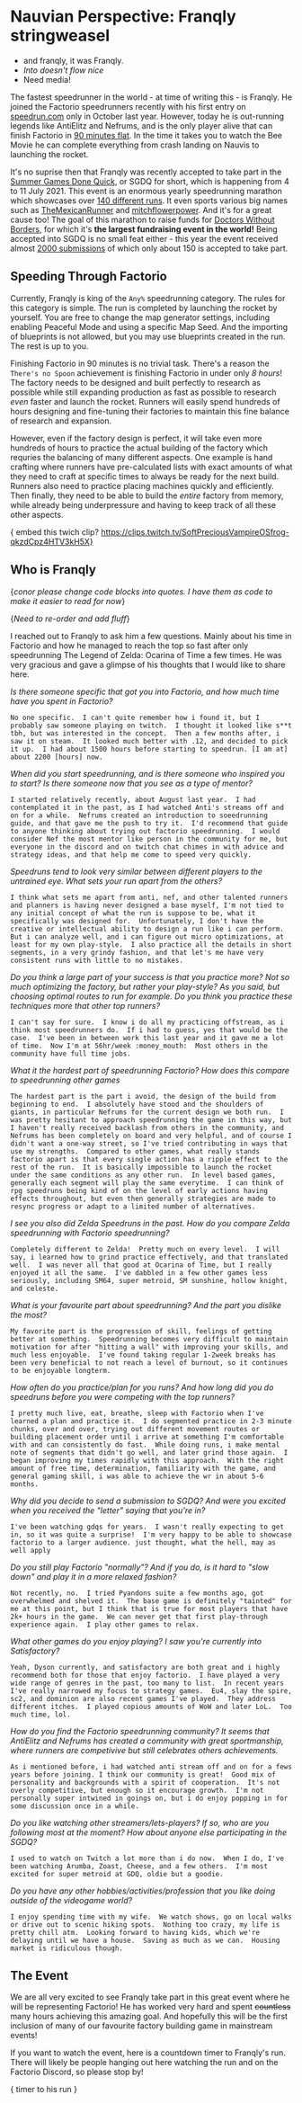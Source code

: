 # Nauvian Perspective: Franqly <author>stringweasel</author>

- and franqly, it was Franqly.
- *Into doesn't flow nice*
- Need media!

The fastest speedrunner in the world - at time of writing this - is Franqly. He joined the Factorio speedrunners recently with his first entry on [speedrun.com](https://www.speedrun.com/user/Franqly) only in October last year. However, today he is out-running legends like AntiElitz and Nefrums, and is the only player alive that can finish Factorio in [90 minutes flat](https://www.speedrun.com/factorio/run/y2xelq5m). In the time it takes you to watch the Bee Movie he can complete everything from crash landing on Nauvis to launching the rocket.

It's no suprise then that Franqly was recently accepted to take part in the [Summer Games Done Quick](https://gamesdonequick.com/), or SGDQ for short, which is happening from 4 to 11 July 2021. This event is an enormous yearly speedrunning marathon which showcases over [140 different runs](https://gamesdonequick.com/tracker/runs/SGDQ2021). It even sports various big names such as [TheMexicanRunner](https://www.speedrun.com/user/themexicanrunner) and [mitchflowerpower](https://www.speedrun.com/user/mitchflowerpower). And it's for a great cause too! The goal of this marathon to raise funds for [Doctors Without Borders](https://www.doctorswithoutborders.org/), for which it's **the largest fundraising event in the world!** Being accepted into SGDQ is no small feat either - this year the event received almost [2000 submissions](https://gamesdonequick.com/submission/all) of which only about 150 is accepted to take part.

## Speeding Through Factorio

Currently, Franqly is king of the `Any%` speedrunning category. The rules for this category is simple. The run is completed by launching the rocket by yourself. You are free to change the map generator settings, including enabling Peaceful Mode and using a specific Map Seed. And the importing of blueprints is not allowed, but you may use blueprints created in the run. The rest is up to you.

Finishing Factorio in 90 minutes is no trivial task. There's a reason the `There's no Spoon` achievement is finishing Factorio in under only _8 hours_! The factory needs to be designed and built perfectly to research as possible while still expanding production as fast as possible to research _even_ faster and launch the rocket. Runners will easily spend hundreds of hours designing and fine-tuning their factories to maintain this fine balance of research and expansion.

However, even if the factory design is perfect, it will take even more hundreds of hours to practice the actual building of the factory which requries the balancing of many different aspects. One example is hand crafting where runners have pre-calculated lists with exact amounts of what they need to craft at specific times to always be ready for the next build. Runners also need to practice placing machines quickly and efficiently. Then finally, they need to be able to build the _entire_ factory from memory, while already being underpressure and having to keep track of all these other aspects.

{ embed this twich clip? https://clips.twitch.tv/SoftPreciousVampireOSfrog-qkzdCpz4HTV3kH5X}

## Who is Franqly
{*conor please change code blocks into quotes. I have them as code to make it easier to read for now*}

{*Need to re-order and add fluff*}

I reached out to Franqly to ask him a few questions. Mainly about his time in Factorio and how he managed to reach the top so fast after only speedrunning The Legend of Zelda: Ocarina of Time a few times. He was very gracious and gave a glimpse of his thoughts that I would like to share here.

*Is there someone specific that got you into Factorio, and how much time have you spent in Factorio?*

`No one specific.  I can't quite remember how i found it, but I probably saw someone playing on twitch.  I thought it looked like s**t tbh, but was interested in the concept.  Then a few months after, i saw it on steam.  It looked much better with .12, and decided to pick it up.  I had about 1500 hours before starting to speedrun. [I am at] about 2200 [hours] now.`

*When did you start speedrunning, and is there someone who inspired you to start? Is there someone now that you see as a type of mentor?*

`I started relatively recently, about August last year.  I had contemplated it in the past, as I had watched Anti's streams off and on for a while.  Nefrums created an introduction to soeedrunning guide, and that gave me the push to try it.  I'd recommend that guide to anyone thinking about trying out factorio speedrunning.  I would consider Nef the most mentor like person in the community for me, but everyone in the discord and on twitch chat chimes in with advice and strategy ideas, and that help me come to speed very quickly.`

*Speedruns tend to look very similar between different players to the untrained eye. What sets your run apart from the others?*

`I think what sets me apart from anti, nef, and other talented runners and planners is having never designed a base myself, I'm not tied to any initial concept of what the run is suppose to be, what it specifically was designed for.  Unfortunately, I don't have the creative or intellectual ability to design a run like i can perform.  But i can analyze well, and i can figure out micro optimizations, at least for my own play-style.  I also practice all the details in short segments, in a very grindy fashion, and that let's me have very consistent runs with little to no mistakes.`

*Do you think a large part of your success is that you practice more? Not so much optimizing the factory, but rather your play-style? As you said, but choosing optimal routes to run for example. Do you think you practice these techniques more that other top runners?*

`I can't say for sure.  I know i do all my practicing offstream, as i think most speedrunners do.  If i had to guess, yes that would be the case.  I've been in between work this last year and it gave me a lot of time.  Now I'm at 56hr/week :money_mouth:  Most others in the community have full time jobs.`

*What it the hardest part of speedrunning Factorio? How does this compare to speedrunning other games*

`The hardest part is the part i avoid, the design of the build from beginning to end.  I absolutely have stood and the shoulders of giants, in particular Nefrums for the current design we both run.  I was pretty hesitant to approach speedrunning the game in this way, but I haven't really received backlash from others in the community, and Nefrums has been completely on board and very helpful, and of course I didn't want a one-way street, so I've tried contributing in ways that use my strengths.  Compared to other games, what really stands factorio apart is that every single action has a ripple effect to the rest of the run.  It is basically impossible to launch the rocket under the same conditions as any other run.  In level based games, generally each segment will play the same everytime.  I can think of rpg speedruns being kind of on the level of early actions having effects throughout, but even then generally strategies are made to resync progress or adapt to a limited number of alternatives.`

*I see you also did Zelda Speedruns in the past. How do you compare Zelda speedrunning with Factorio speedrunning?*

`Completely different to Zelda!  Pretty much on every level.  I will say, i learned how to grind practice effectively, and that translated well.  I was never all that good at Ocarina of Time, but I really enjoyed it all the same.  I've dabbled in a few other games less seriously, including SM64, super metroid, SM sunshine, hollow knight, and celeste.`

*What is your favourite part about speedrunning? And the part you dislike the most?*

`My favorite part is the progression of skill, feelings of getting better at something.  Speedrunning becomes very difficult to maintain motivation for after "hitting a wall" with improving your skills, and much less enjoyable.  I've found taking regular 1-2week breaks has been very beneficial to not reach a level of burnout, so it continues to be enjoyable longterm.`

*How often do you practice/plan for you runs? And how long did you do speedruns before you were competing with the top runners?*

`I pretty much live, eat, breathe, sleep with Factorio when I've learned a plan and practice it.  I do segmented practice in 2-3 minute chunks, over and over, trying out different movement routes or building placement order until i arrive at something I'm comfortable with and can consistently do fast.  While doing runs, i make mental note of segments that didn't go well, and later grind those again.  I began improving my times rapidly with this approach.  With the right amount of free time, determination, familiarity with the game, and general gaming skill, i was able to achieve the wr in about 5-6 months.`

*Why did you decide to send a submission to SGDQ? And were you excited when you received the "letter" saying that you're in?*

`I've been watching gdqs for years.  I wasn't really expecting to get in, so it was quite a surprise!  I'm very happy to be able to showcase factorio to a larger audience. just thought, what the hell, may as well apply`

*Do you still play Factorio "normally"? And if you do, is it hard to "slow down" and play it in a more relaxed fashion?*

`Not recently, no.  I tried Pyandons suite a few months ago, got overwhelmed and shelved it.  The base game is definitely "tainted" for me at this point, but I think that is true for most players that have 2k+ hours in the game.  We can never get that first play-through experience again.  I play other games to relax.`

*What other games do you enjoy playing? I saw you're currently into Satisfactory?*

`Yeah, Dyson currently, and satisfactory are both great and i highly recommend both for those that enjoy factorio.  I have played a very wide range of genres in the past, too many to list.  In recent years I've really narrowed my focus to strategy games.  Eu4, slay the spire, sc2, and dominion are also recent games I've played.  They address different itches.  I played copious amounts of WoW and later LoL.  Too much time, lol.`

*How do you find the Factorio speedrunning community? It seems that AntiElitz and Nefrums has created a community with great sportmanship, where runners are competivive but still celebrates others achievements.*

`As i mentioned before, i had watched anti stream off and on for a fews years before joining. I think our community is great!  Good mix of personality and backgrounds with a spirit of cooperation.  It's not overly competitive, but enough so it encourage growth.  I'm not personally super intwined in goings on, but i do enjoy popping in for some discussion once in a while.`

*Do you like watching other streamers/lets-players? If so, who are you following most at the moment? How about anyone else participating in the SGDQ?*

`I used to watch on Twitch a lot more than i do now.  When I do, I've been watching Arumba, Zoast, Cheese, and a few others.  I'm most excited for super metroid at GDQ, oldie but a goodie.`

*Do you have any other hobbies/activities/profession that you like doing outside of the videogame world?*

`I enjoy spending time with my wife.  We watch shows, go on local walks or drive out to scenic hiking spots.  Nothing too crazy, my life is pretty chill atm.  Looking forward to having kids, which we're delaying until we have a house.  Saving as much as we can.  Housing market is ridiculous though.`

## The Event

We are all very excited to see Franqly take part in this great event where he will be representing Factorio! He has worked very hard and spent ~~countless~~ many hours achieving this amazing goal. And hopefully this will be the first inclusion of many of our favourite factory building game in mainstream events! 

If you want to watch the event, here is a countdown timer to Franqly's run. There will likely be people hanging out here watching the run and on the Factorio Discord, so please stop by!

{ timer to his run }

 